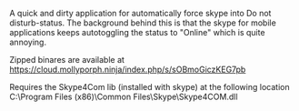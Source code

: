 A quick and dirty application for automatically force skype into Do not disturb-status. 
The background behind this is that the skype for mobile applications keeps autotoggling the status to "Online" which is quite annoying.

Zipped binares are available at 
https://cloud.mollyporph.ninja/index.php/s/sOBmoGiczKEG7pb

Requires the Skype4Com lib (installed with skype) at the following location
C:\Program Files (x86)\Common Files\Skype\Skype4COM.dll